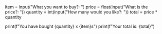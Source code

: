 item = input("What you want to buy?: ")
price = float(input("What is the price?: "))
quantity = int(input("How many would you like?: "))
total = price * quantity

print(f"You have bought {quantity} x {item}s")
print(f"Your total is: {total}")
